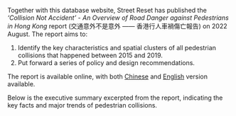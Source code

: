 Together with this database website, Street Reset has published the *‘Collision Not Accident’ - An Overview of Road Danger against Pedestrians in Hong Kong* report (交通意外不是意外 —— 香港行人車禍傷亡報告) on 2022 August. The report aims to:

1. Identify the key characteristics and spatial clusters of all pedestrian collisions that happened between 2015 and 2019.
2. Put forward a series of policy and design recommendations.

The report is available online, with both [Chinese](https://drive.google.com/file/d/1xLThTDhxnCszRCRdMHWLGwVsd1Ss1Jl_/view?usp=sharing) and [English]() version available. 

Below is the executive summary excerpted from the report, indicating the key facts and major trends of pedestrian collisions.

<br>
